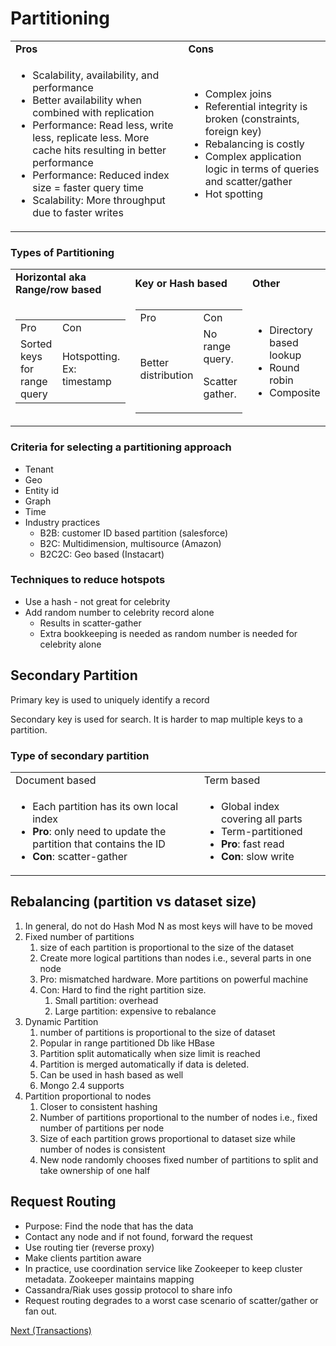 

# Partitioning


<table>
  <tr>
   <td><strong>Pros</strong>
   </td>
   <td><strong>Cons</strong>
   </td>
  </tr>
  <tr>
   <td>
<ul>

<li>Scalability, availability, and performance

<li>Better availability when combined with replication

<li>Performance: Read less, write less, replicate less. More cache hits resulting in better performance

<li>Performance: Reduced index size = faster query time

<li>Scalability: More throughput due to faster writes 
</li>
</ul>
   </td>
   <td>
<ul>

<li>Complex joins

<li>Referential integrity is broken (constraints, foreign key)

<li>Rebalancing is costly

<li>Complex application logic in terms of queries and scatter/gather

<li>Hot spotting
</li>
</ul>
   </td>
  </tr>
</table>



### Types of Partitioning


<table>
  <tr>
   <td><strong>Horizontal aka Range/row based</strong>
   </td>
   <td><strong>Key or Hash based</strong>
   </td>
   <td><strong>Other </strong>
   </td>
  </tr>
  <tr>
   <td>

<table>
  <tr>
   <td>Pro
   </td>
   <td>Con
   </td>
  </tr>
  <tr>
   <td>Sorted keys for range query
   </td>
   <td>Hotspotting. Ex: timestamp
   </td>
  </tr>
</table>


   </td>
   <td>

<table>
  <tr>
   <td>Pro
   </td>
   <td>Con
   </td>
  </tr>
  <tr>
   <td>Better distribution
   </td>
   <td>No range query.
<p>
Scatter gather.
   </td>
  </tr>
</table>


   </td>
   <td>


* Directory based lookup
* Round robin
* Composite
   </td>
  </tr>
</table>




### Criteria for selecting a partitioning approach



* Tenant
* Geo
* Entity id
* Graph
* Time
* Industry practices
    * B2B: customer ID based partition (salesforce)
    * B2C: Multidimension, multisource (Amazon)
    * B2C2C: Geo based (Instacart)


### Techniques to reduce hotspots



* Use a hash - not great for celebrity
* Add random number to celebrity record alone
    * Results in scatter-gather
    * Extra bookkeeping is needed as random number is needed for celebrity alone


## Secondary Partition

Primary key is used to uniquely identify a record

Secondary key is used for search. It is harder to map multiple keys to a partition.


### Type of secondary partition


<table>
  <tr>
   <td>Document based 
   </td>
   <td>Term based
   </td>
  </tr>
  <tr>
   <td>
<ul>

<li>Each partition has its own local index

<li><strong>Pro</strong>: only need to update the partition that contains the ID

<li><strong>Con</strong>: scatter-gather
</li>
</ul>
   </td>
   <td>
<ul>

<li>Global index covering all parts

<li>Term-partitioned

<li><strong>Pro</strong>: fast read

<li><strong>Con</strong>: slow write
</li>
</ul>
   </td>
  </tr>
</table>



## Rebalancing (partition vs dataset size)



1. In general, do not do Hash Mod N as most keys will have to be moved
2. Fixed number of partitions
    1. size of each partition is proportional to the size of the dataset
    2. Create more logical partitions than nodes i.e., several parts in one node
    3. Pro: mismatched hardware. More partitions on powerful machine
    4. Con: Hard to find the right partition size. 
        1. Small partition: overhead
        2. Large partition: expensive to rebalance
3. Dynamic Partition
    1. number of partitions is proportional to the size of dataset
    2. Popular in range partitioned Db like HBase
    3. Partition split automatically when size limit is reached
    4. Partition is merged automatically if data is deleted.
    5. Can be used in hash based as well 
    6. Mongo 2.4 supports 
4. Partition proportional to nodes
    1. Closer to consistent hashing
    2. Number of partitions proportional to the number of nodes i.e., fixed number of partitions per node
    3. Size of each partition grows proportional to dataset size while number of nodes is consistent
    4. New node randomly chooses fixed number of partitions to split and take ownership of one half


## Request Routing



* Purpose: Find the node that has the data
* Contact any node and if not found, forward the request
* Use routing tier (reverse proxy)
* Make clients partition aware
* In practice, use coordination service like Zookeeper to keep cluster metadata. Zookeeper maintains mapping
* Cassandra/Riak uses gossip protocol to share info
* Request routing degrades to a worst case scenario of scatter/gather or fan out.


[Next (Transactions)](transaction.md)